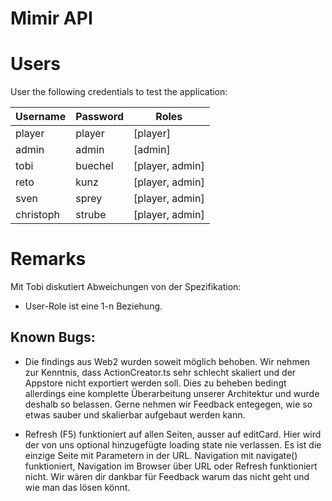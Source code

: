 # Mimir API

# Users

User the following credentials to test the application:

|Username|Password|Roles|
|--------|--------|-----|
|player|player|[player]|
|admin|admin|[admin]|
|tobi|buechel|[player, admin]|
|reto|kunz|[player, admin]|
|sven|sprey|[player, admin]|
|christoph|strube|[player, admin]|

# Remarks

Mit Tobi diskutiert Abweichungen von der Spezifikation:

- User-Role ist eine 1-n Beziehung.

## Known Bugs:

- Die findings aus Web2 wurden soweit möglich behoben.
Wir nehmen zur Kenntnis, dass ActionCreator.ts sehr schlecht skaliert und der Appstore nicht exportiert werden soll.
Dies zu beheben bedingt allerdings eine komplette Überarbeitung unserer Architektur und wurde deshalb so belassen. Gerne nehmen wir Feedback entegegen, wie so etwas sauber und skalierbar aufgebaut werden kann.

- Refresh (F5) funktioniert auf allen Seiten, ausser auf editCard. Hier wird der von uns optional hinzugefügte loading state nie verlassen. Es ist die einzige Seite mit Parametern in der URL. Navigation mit navigate() funktioniert, Navigation im Browser über URL oder Refresh funktioniert nicht. Wir wären dir dankbar für Feedback warum das nicht geht und wie man das lösen könnt.
